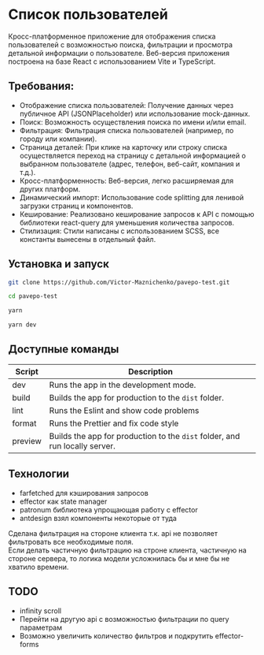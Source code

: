 # Список пользователей

Кросс-платформенное приложение для отображения списка пользователей с возможностью поиска, фильтрации и просмотра детальной информации о пользователе. Веб-версия приложения построена на базе React с использованием Vite и TypeScript.

## Требования:

- Отображение списка пользователей: Получение данных через публичное API (JSONPlaceholder) или использование mock-данных.
- Поиск: Возможность осуществления поиска по имени и/или email.
- Фильтрация: Фильтрация списка пользователей (например, по городу или компании).
- Страница деталей: При клике на карточку или строку списка осуществляется переход на страницу с детальной информацией о выбранном пользователе (адрес, телефон, веб-сайт, компания и т.д.).
- Кросс-платформенность: Веб-версия, легко расширяемая для других платформ.
- Динамический импорт: Использование code splitting для ленивой загрузки страниц и компонентов.
- Кеширование: Реализовано кеширование запросов к API с помощью библиотеки react-query для уменьшения количества запросов.
- Стилизация: Стили написаны с использованием SCSS, все константы вынесены в отдельный файл.

## Установка и запуск

```bash
git clone https://github.com/Victor-Maznichenko/pavepo-test.git

cd pavepo-test

yarn

yarn dev
```

## Доступные команды

| Script  | Description                                                                 |
| ------- | --------------------------------------------------------------------------- |
| dev     | Runs the app in the development mode.                                       |
| build   | Builds the app for production to the `dist` folder.                         |
| lint    | Runs the Eslint and show code problems                                      |
| format  | Runs the Prettier and fix code style                                        |
| preview | Builds the app for production to the `dist` folder, and run locally server. |

## Технологии
- farfetched для кэширования запросов
- effector как state manager
- patronum библиотека упрощающая работу с effector
- antdesign взял компоненты некоторые от туда

Сделана фильтрация на стороне клиента т.к. api не позволяет фильтровать все необходимые поля. <br>Если делать частичную фильтрацию на строне клиента, частичную на стороне сервера, то логика модели усложнилась бы и мне бы не хватило времени.

## TODO
- infinity scroll
- Перейти на другую api с возможностью фильтрации по query параметрам
- Возможно увеличить количество фильтров и подкрутить effector-forms
